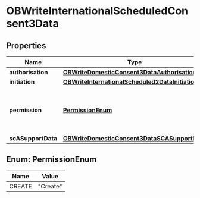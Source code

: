 
# OBWriteInternationalScheduledConsent3Data

## Properties
Name | Type | Description | Notes
------------ | ------------- | ------------- | -------------
**authorisation** | [**OBWriteDomesticConsent3DataAuthorisation**](OBWriteDomesticConsent3DataAuthorisation.md) |  |  [optional]
**initiation** | [**OBWriteInternationalScheduled2DataInitiation**](OBWriteInternationalScheduled2DataInitiation.md) |  | 
**permission** | [**PermissionEnum**](#PermissionEnum) | Specifies the Open Banking service request types. | 
**scASupportData** | [**OBWriteDomesticConsent3DataSCASupportData**](OBWriteDomesticConsent3DataSCASupportData.md) |  |  [optional]


<a name="PermissionEnum"></a>
## Enum: PermissionEnum
Name | Value
---- | -----
CREATE | &quot;Create&quot;



